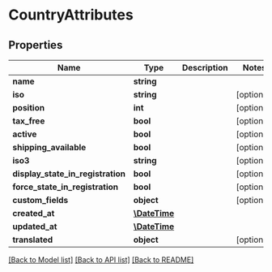 # CountryAttributes

## Properties
Name | Type | Description | Notes
------------ | ------------- | ------------- | -------------
**name** | **string** |  | 
**iso** | **string** |  | [optional] 
**position** | **int** |  | [optional] 
**tax_free** | **bool** |  | [optional] 
**active** | **bool** |  | [optional] 
**shipping_available** | **bool** |  | [optional] 
**iso3** | **string** |  | [optional] 
**display_state_in_registration** | **bool** |  | [optional] 
**force_state_in_registration** | **bool** |  | [optional] 
**custom_fields** | **object** |  | [optional] 
**created_at** | [**\DateTime**](\DateTime.md) |  | 
**updated_at** | [**\DateTime**](\DateTime.md) |  | 
**translated** | **object** |  | [optional] 

[[Back to Model list]](../../README.md#documentation-for-models) [[Back to API list]](../../README.md#documentation-for-api-endpoints) [[Back to README]](../../README.md)


